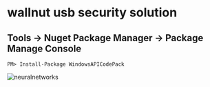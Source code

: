 # wallnut usb security solution
## Tools -> Nuget Package Manager -> Package Manage Console
```
PM> Install-Package WindowsAPICodePack
```
![neuralnetworks](https://github.com/ehdgks0627/WALLnut/blob/release/neuralnetworks.png)
